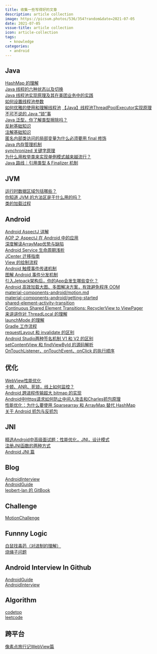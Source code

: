 ```yaml
---
title: 收集一些写得好的文章
description: article collection
image: https://picsum.photos/536/354?random&date=2021-07-05
date: 2021-07-05
vssue-title: article collection
icon: article-collection
tags:
  - knowledge
categories:
  - android
---
```


## Java
[HashMap 的理解](https://crossoverjie.top/2018/07/23/java-senior/ConcurrentHashMap/)<br/>
[Java 线程的六种状态以及切换](https://segmentfault.com/a/1190000038392244)<br/>
[Java 线程池实现原理及其在美团业务中的实践](https://tech.meituan.com/2020/04/02/java-pooling-pratice-in-meituan.html)<br/>
[如何设置线程池参数](https://www.cnblogs.com/thisiswhy/p/12690630.html)<br/>
[如何优雅的使用和理解线程池](https://crossoverjie.top/2018/07/29/java-senior/ThreadPool/)
[【Java】线程池ThreadPoolExecutor实现原理](https://itimetraveler.github.io/2018/02/13/%E3%80%90Java%E3%80%91%E7%BA%BF%E7%A8%8B%E6%B1%A0ThreadPoolExecutor%E5%AE%9E%E7%8E%B0%E5%8E%9F%E7%90%86/)<br/>
[不可不说的 Java “锁”事](https://tech.meituan.com/2018/11/15/java-lock.html)<br/>
[Java 泛型，你了解类型擦除吗？](https://blog.csdn.net/briblue/article/details/76736356)<br/>
[反射基础知识](https://www.liaoxuefeng.com/wiki/1252599548343744/1264799402020448)<br/>
[注解基础知识](https://www.liaoxuefeng.com/wiki/1252599548343744/1265102413966176)<br/>
[匿名内部类访问的局部变量为什么必须要用 final 修饰](https://blog.csdn.net/luzhensmart/article/details/103366682)<br/>
[Java 内存管理机制](https://www.cnblogs.com/steffen/p/11368018.html)<br/>
[synchronized 关键字原理](https://crossoverjie.top/2018/01/14/Synchronize/)<br/>
[为什么用枚举类来实现单例模式越来越流行？](https://juejin.cn/post/6844903925783461896#heading-14)<br/>
[Java 路线｜引用类型 & Finalizer 机制](https://juejin.cn/post/6909778303976996872/)<br/>

## JVM
[运行时数据区域包括哪些？](https://blog.csdn.net/qq_40657585/article/details/100659911)<br/>
[你知道 JVM 的方法区是干什么用的吗？](https://zhuanlan.zhihu.com/p/166190558)<br/>
[类的加载过程](https://github.com/Snailclimb/JavaGuide/blob/master/docs/java/jvm/%E7%B1%BB%E5%8A%A0%E8%BD%BD%E8%BF%87%E7%A8%8B.md#%E7%B1%BB%E5%8A%A0%E8%BD%BD%E8%BF%87%E7%A8%8B)<br/>

## Android
[Android AspectJ 详解](https://juejin.cn/post/6844903941054922760)<br/>
[AOP 之 AspectJ 在 Android 中的应用](https://www.jianshu.com/p/80a1e70598fe)<br/>
[深度解读ArrayMap优势与缺陷](http://gityuan.com/2019/01/13/arraymap/)<br/>
[Android Service 生命周期浅析](https://www.jianshu.com/p/cc25fbb5c0b3)<br/>
[JCenter 迁移指南](https://www.jianshu.com/p/4f49bb9e820e)<br/>
[View 的绘制流程](https://juejin.cn/post/6844903700918435854#heading-21)<br/>
[Android 触摸事件传递机制](https://jsonchao.github.io/2018/10/17/Android%E8%A7%A6%E6%91%B8%E4%BA%8B%E4%BB%B6%E4%BC%A0%E9%80%92%E6%9C%BA%E5%88%B6/)<br/>
[图解 Android 事件分发机制](https://www.jianshu.com/p/e99b5e8bd67b/)<br/>
[引入Jetpack架构后，你的App会发生哪些变化？](https://juejin.cn/post/6955491901265051661)<br/>
[Android 高效加载大图、多图解决方案，有效避免程序 OOM](https://blog.csdn.net/guolin_blog/article/details/9316683)<br/>
[material-components-android/motion.md](https://github.com/material-components/material-components-android/blob/master/docs/theming/Motion.md)<br/>
[material-components-android/getting-started](https://github.com/material-components/material-components-android/blob/master/docs/getting-started.md)<br/>
[shared-element-activity-transition](https://guides.codepath.com/android/shared-element-activity-transition)<br/>
[Continuous Shared Element Transitions: RecyclerView to ViewPager](https://android-developers.googleblog.com/2018/02/continuous-shared-element-transitions.html)<br/>
[来讲讲你对 ThreadLocal 的理解](https://www.cnblogs.com/jimoer/p/13649008.html)<br/>
[launchMode 的理解](https://zhuanlan.zhihu.com/p/265946165)<br/>
[Gradle 工作流程](https://cloud.tencent.com/developer/article/1032349)<br/>
[requestLayout 和 invalidate 的区别](https://www.jianshu.com/p/5ec0f278e0a3)<br/>
[Android Studio两种签名机制 V1 和 V2 的区别](https://www.jianshu.com/p/2f5b2f1ae05c)<br/>
[setContentView 和 findViewById 的源码解析](https://blog.dio.wtf/post/setcontentview-findviewbyid/#windowfindviewbyid)<br/>
[OnTouchListener、onTouchEvent、onClick 的执行顺序](https://www.jianshu.com/p/7c5bd3b97968)<br/>

## 优化
[WebView性能优化](https://tech.meituan.com/2017/06/09/webviewperf.html)<br/>
[卡顿、ANR、死锁，线上如何监控？](https://mp.weixin.qq.com/s/iMQCobmNju_wsApe797enQ)<br/>
[Android 跨进程传输超大 bitmap 的实现](https://blog.csdn.net/ylyg050518/article/details/97671874)<br/>
[Android中Https请求如何防止中间人攻击和Charles抓包原理](https://www.jianshu.com/p/1dd77e56cc3c)<br/>
[性能优化：为什么要使用 Sparsearray 和 ArrayMap 替代 HashMap](https://juejin.cn/post/6897892195483779080#heading-3)<br/>
[关于 Android 抓包与反抓包](https://blog.csdn.net/alcoholdi/article/details/106455192)<br/>

## JNI
[精选Android中高级面试题：性能优化，JNI，设计模式](https://cloud.tencent.com/developer/article/1614270)<br/>
[注册JNI函数的两种方式](https://blog.csdn.net/wwj_748/article/details/52347341)<br/>
[Android JNI 篇](https://www.jianshu.com/p/3dab1be3b9a4)<br/>

## Blog
[AndroidInterview](https://github.com/samwangds/AndroidInterview)<br/>
[AndroidGuide](https://github.com/leavesC/AndroidGuide)<br/>
[leobert-lan 的 GitBook](https://leobert-lan.github.io/)<br/>

## Challenge
[MotionChallenge](https://github.com/Jetpack-Missionary/MotionChallenge)<br/>

## Funnny Logic 
[白鼠找毒药（对进制的理解）](https://zhuanlan.zhihu.com/p/24375080)<br/>
[烧绳子问题](https://www.zhihu.com/question/31006492)<br/>

## Android Interview In Github
[AndroidGuide](https://github.com/leavesC/AndroidGuide)<br/>
[AndroidInterview](https://github.com/samwangds/AndroidInterview)<br/>

## Algorithm
[codetop](https://codetop.cc/home)<br/>
[leetcode](https://leetcode-cn.com/)<br/>

## 跨平台
[像素点旅行记WebView篇](https://juejin.cn/post/6847009771673878542)<br/>